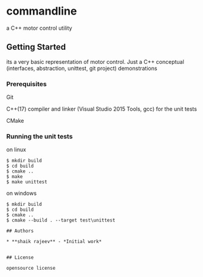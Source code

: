 # commandline

a C++ motor control utility

## Getting Started
its a very basic representation of motor control. Just a C++ conceptual (interfaces, abstraction, unittest, git project) demonstrations

### Prerequisites

Git

C++(17) compiler and linker (Visual Studio 2015 Tools, gcc) for the unit tests

CMake

### Running the unit tests
on linux
```shell
$ mkdir build
$ cd build
$ cmake ..
$ make
$ make unittest
```
on windows
```shell
$ mkdir build
$ cd build
$ cmake ..
$ cmake --build . --target test\unittest

## Authors

* **shaik rajeev** - *Initial work*


## License

opensource license